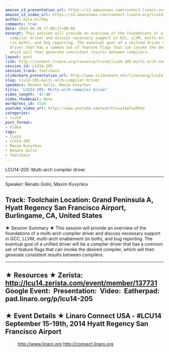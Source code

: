 ```yaml
---
amazon_s3_presentation_url: https://s3.amazonaws.com/connect.linaro.org/hkg15/Videos/09-16-Tuesday/LCU14-205.pdf
amazon_s3_video_url: https://s3.amazonaws.com/connect.linaro.org/lcu14/videos/09-16-Tuesday/LCU14-205-+Multi-arch+compiler+driver.mp4
author: kyle.kirkby
comments: true
date: 2015-06-30 17:09:17+00:00
excerpt: This session will provide an overview of the foundations of a multi-arch
  compiler driver and discuss necessary support in GCC, LLVM, multi-arch enablement
  (in both), and bug reporting. The eventual goal of a unified driver will be a compiler
  driver that has a common set of feature flags that can invoke the desired compiler,
  which will then generate consistent results between compilers.
layout: post
link: http://connect.linaro.org/resource/lcu14/lcu14-205-multi-arch-compiler-driver/
session_id: LCU14-205
session_track: Toolchain
slideshare_presentation_url: http://www.slideshare.net/linaroorg/lcu14-205-multiarch-compiler-driver
slug: lcu14-205-multi-arch-compiler-driver
speakers: Renato Golin, Maxim Kuvyrkov
title: 'LCU14-205: Multi-arch compiler driver'
video_length: '47:46'
video_thumbnail: None
wordpress_id: 1524
youtube_video_url: https://www.youtube.com/watch?v=a1bA7uoR54o
categories:
- lcu14
post_format:
- Video
tags:
- lcu14
- LCU14-205
- Maxim Kuvyrkov
- Renato Golin
- Toolchain
---
```


LCU14-205: Multi-arch compiler driver

---------------------------------------------------

Speaker: Renato Golin, Maxim Kuvyrkov

Track: Toolchain
Location: Grand Peninsula A, Hyatt Regency San Francisco Airport, Burlingame, CA, United States
---------------------------------------------------

★ Session Summary ★
This session will provide an overview of the foundations of a multi-arch compiler driver and discuss necessary support in GCC, LLVM, multi-arch enablement (in both), and bug reporting. The eventual goal of a unified driver will be a compiler driver that has a common set of feature flags that can invoke the desired compiler, which will then generate consistent results between compilers.

---------------------------------------------------

★ Resources ★
Zerista: http://lcu14.zerista.com/event/member/137731
Google Event: 
Presentation: 
Video: 
Eatherpad: pad.linaro.org/p/lcu14-205
---------------------------------------------------

★ Event Details ★
Linaro Connect USA - #LCU14
September 15-19th, 2014
Hyatt Regency San Francisco Airport
---------------------------------------------------

> http://www.linaro.org
> http://connect.linaro.org
